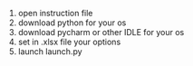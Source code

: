 1. open instruction file
2. download python for your os
3. download pycharm or other IDLE for your os
4. set in .xlsx file your options
5. launch launch.py
